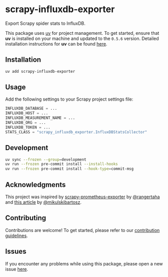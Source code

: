 # scrapy-influxdb-exporter

Export Scrapy spider stats to InfluxDB.

This package uses [uv](https://docs.astral.sh/uv/) for project management. To get started, ensure that **uv** is installed on your machine and updated to the `0.5.6` version. Detailed installation instructions for **uv** can be found [here](https://docs.astral.sh/uv/getting-started/installation/).

## Installation

```bash
uv add scrapy-influxdb-exporter
```

## Usage

Add the following settings to your Scrapy project settings file:

```python
INFLUXDB_DATABASE = ...
INFLUXDB_HOST = ...
INFLUXDB_MEASUREMENT_NAME = ...
INFLUXDB_ORG = ...
INFLUXDB_TOKEN = ...
STATS_CLASS = "scrapy_influxdb_exporter.InfluxDBStatsCollector"
```

## Development

```bash
uv sync --frozen --group=development
uv run --frozen pre-commit install --install-hooks
uv run --frozen pre-commit install --hook-type=commit-msg
```

## Acknowledgments

This project was inspired by [scrapy-prometheus-exporter](https://github.com/rangertaha/scrapy-prometheus-exporter) by [@rangertaha](https://github.com/rangertaha) and [this article](https://mikulskibartosz.name/how-to-monitor-scrapy-spiders-using-influxdb-and-grafana) by [@mikulskibartosz](https://github.com/mikulskibartosz).

## Contributing

Contributions are welcome! To get started, please refer to our [contribution guidelines](https://github.com/stefanofusai/scrapy-influxdb-exporter/blob/main/CONTRIBUTING.md).

## Issues

If you encounter any problems while using this package, please open a new issue [here](https://github.com/stefanofusai/scrapy-influxdb-exporter/issues).

